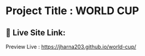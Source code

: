
# Project Title :  WORLD CUP

## 🔗 Live Site Link: 
Preview Live : https://jharna203.github.io/world-cup/

